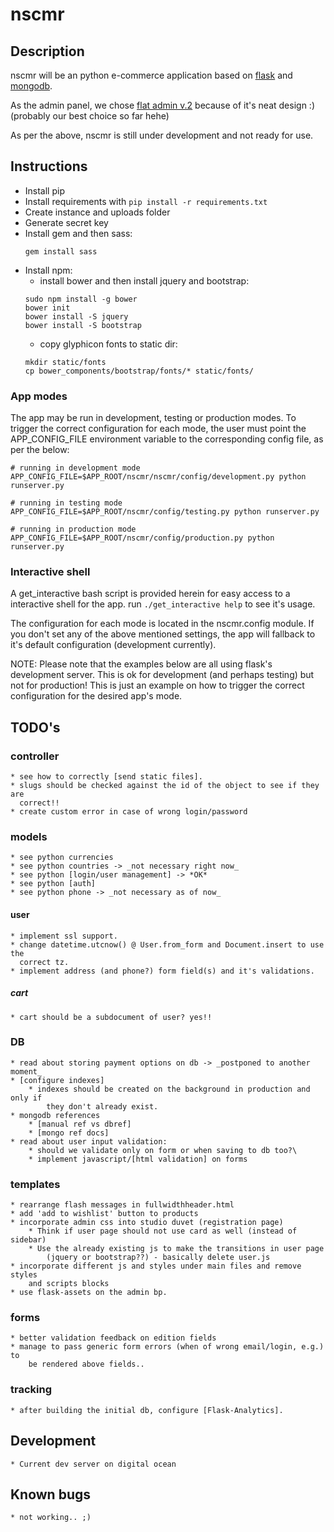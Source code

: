 # nscmr

## Description
nscmr will be an python e-commerce application based on [flask] and [mongodb].

As the admin panel, we chose [flat admin v.2] because of it's neat design :)
(probably our best choice so far hehe)

As per the above, nscmr is still under development and not ready for use.

## Instructions
* Install pip
* Install requirements with `pip install -r requirements.txt`
* Create instance and uploads folder
* Generate secret key 
* Install gem and then sass:
    ```
    gem install sass
    ```
* Install npm:
    * install bower and then install jquery and bootstrap:
    ```
    sudo npm install -g bower
    bower init
    bower install -S jquery
    bower install -S bootstrap
    ```
    * copy glyphicon fonts to static dir:
    ```
    mkdir static/fonts
    cp bower_components/bootstrap/fonts/* static/fonts/
    ```

### App modes
The app may be run in development, testing or production modes. To trigger the
correct configuration for each mode, the user must point the APP_CONFIG_FILE
environment variable to the corresponding config file, as per the below:
```
# running in development mode
APP_CONFIG_FILE=$APP_ROOT/nscmr/nscmr/config/development.py python runserver.py

# running in testing mode
APP_CONFIG_FILE=$APP_ROOT/nscmr/config/testing.py python runserver.py

# running in production mode
APP_CONFIG_FILE=$APP_ROOT/nscmr/config/production.py python runserver.py
```

### Interactive shell
A get_interactive bash script is provided herein for easy access to a
interactive shell for the app. run `./get_interactive help` to see it's usage.

The configuration for each mode is located in the nscmr.config module. If you
don't set any of the above mentioned settings, the app will fallback to it's
default configuration (development currently).

NOTE: Please note that the examples below are all using flask's development
server. This is ok for development (and perhaps testing) but not for
production! This is just an example on how to trigger the correct configuration
for the desired app's mode.


## TODO's
### controller
    * see how to correctly [send static files].
    * slugs should be checked against the id of the object to see if they are
      correct!!
    * create custom error in case of wrong login/password

### models
    * see python currencies
    * see python countries -> _not necessary right now_
    * see python [login/user management] -> *OK*
    * see python [auth]
    * see python phone -> _not necessary as of now_

#### user
    * implement ssl support.
    * change datetime.utcnow() @ User.from_form and Document.insert to use the
      correct tz.
    * implement address (and phone?) form field(s) and it's validations.

##### cart
    * cart should be a subdocument of user? yes!!

### DB
    * read about storing payment options on db -> _postponed to another moment_
    * [configure indexes]
        * indexes should be created on the background in production and only if
            they don't already exist.
    * mongodb references
        * [manual ref vs dbref]
        * [mongo ref docs]
    * read about user input validation:
        * should we validate only on form or when saving to db too?\
        * implement javascript/[html validation] on forms

### templates
    * rearrange flash messages in fullwidthheader.html
    * add 'add to wishlist' button to products
    * incorporate admin css into studio duvet (registration page)
        * Think if user page should not use card as well (instead of sidebar)
        * Use the already existing js to make the transitions in user page
            (jquery or bootstrap??) - basically delete user.js
    * incorporate different js and styles under main files and remove styles
        and scripts blocks
    * use flask-assets on the admin bp.

### forms
    * better validation feedback on edition fields
    * manage to pass generic form errors (when of wrong email/login, e.g.) to
        be rendered above fields..

### tracking
    * after building the initial db, configure [Flask-Analytics].

## Development
    * Current dev server on digital ocean

## Known bugs
    * not working.. ;)

[flask]:http://flask.pocoo.org/
[mongodb]:https://www.mongodb.org/
[flat admin v.2]:https://github.com/tui2tone/flat-admin-bootstrap-templates

[send static files]:http://flask.pocoo.org/docs/0.10/api/
[auth]:https://github.com/raddevon/flask-permissions
[login/user management]:https://blog.openshift.com/use-flask-login-to-add-user-authentication-to-your-python-application/
[configure indexes]:https://docs.mongodb.org/manual/tutorial/create-indexes-to-support-queries/
[manual ref vs dbref]:http://dba.stackexchange.com/questions/82970/mongodb-manual-references-vs-dbref
[mongo ref docs]:https://docs.mongodb.org/manual/reference/database-references/#document-reference://docs.mongodb.org/manual/reference/database-references/#document-references

[Flask-Analytics]:https://github.com/citruspi/Flask-Analytics
[html validation]:https://developer.mozilla.org/en-US/docs/Web/Guide/HTML/HTML5/Constraint_validation
